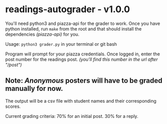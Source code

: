 # readings-autograder - v1.0.0

You'll need python3 and piazza-api for the grader to work. Once you have python installed, run
```make``` from the root and that should install the dependencies *(piazza-api)* for you.

Usage: ```python3 grader.py``` in your terminal or git bash

Program will prompt for your piazza credentials. Once logged in, enter the post number for the readings post. 
*(you'll find this number in the url after "/post")*

## Note: _**Anonymous**_ posters will have to be graded manually for now. 

The output will be a csv file with student names and their corresponding scores.

Current grading criteria:
70% for an initial post. 30% for a reply.
